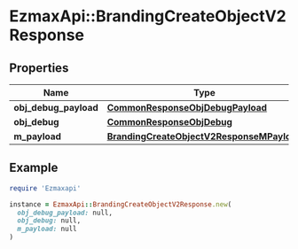 # EzmaxApi::BrandingCreateObjectV2Response

## Properties

| Name | Type | Description | Notes |
| ---- | ---- | ----------- | ----- |
| **obj_debug_payload** | [**CommonResponseObjDebugPayload**](CommonResponseObjDebugPayload.md) |  |  |
| **obj_debug** | [**CommonResponseObjDebug**](CommonResponseObjDebug.md) |  | [optional] |
| **m_payload** | [**BrandingCreateObjectV2ResponseMPayload**](BrandingCreateObjectV2ResponseMPayload.md) |  |  |

## Example

```ruby
require 'Ezmaxapi'

instance = EzmaxApi::BrandingCreateObjectV2Response.new(
  obj_debug_payload: null,
  obj_debug: null,
  m_payload: null
)
```

